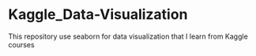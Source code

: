 # Kaggle_Data-Visualization
This repository use seaborn for data visualization that I learn from Kaggle courses
